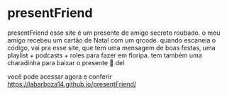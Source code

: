 # presentFriend
presentFriend
esse site é um presente de amigo secreto roubado.
o meu amigo recebeu um cartão de Natal com um qrcode. quando escaneia o código, vai pra esse site, que tem uma mensagem de boas festas, uma playlist + podcasts + roles para fazer em floripa.
tem também uma charadinha para baixar o presente 🎁 del

você pode acessar agora e conferir 
https://labarboza14.github.io/presentFriend/
